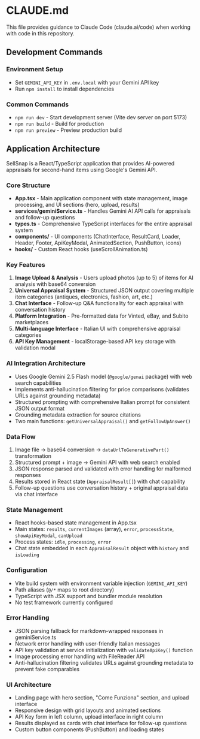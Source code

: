 # CLAUDE.md

This file provides guidance to Claude Code (claude.ai/code) when working with code in this repository.

## Development Commands

### Environment Setup
- Set `GEMINI_API_KEY` in `.env.local` with your Gemini API key
- Run `npm install` to install dependencies

### Common Commands
- `npm run dev` - Start development server (Vite dev server on port 5173)
- `npm run build` - Build for production
- `npm run preview` - Preview production build

## Application Architecture

SellSnap is a React/TypeScript application that provides AI-powered appraisals for second-hand items using Google's Gemini API.

### Core Structure
- **App.tsx** - Main application component with state management, image processing, and UI sections (hero, upload, results)
- **services/geminiService.ts** - Handles Gemini AI API calls for appraisals and follow-up questions
- **types.ts** - Comprehensive TypeScript interfaces for the entire appraisal system
- **components/** - UI components (ChatInterface, ResultCard, Loader, Header, Footer, ApiKeyModal, AnimatedSection, PushButton, icons)
- **hooks/** - Custom React hooks (useScrollAnimation.ts)

### Key Features
1. **Image Upload & Analysis** - Users upload photos (up to 5) of items for AI analysis with base64 conversion
2. **Universal Appraisal System** - Structured JSON output covering multiple item categories (antiques, electronics, fashion, art, etc.)
3. **Chat Interface** - Follow-up Q&A functionality for each appraisal with conversation history
4. **Platform Integration** - Pre-formatted data for Vinted, eBay, and Subito marketplaces
5. **Multi-language Interface** - Italian UI with comprehensive appraisal categories
6. **API Key Management** - localStorage-based API key storage with validation modal

### AI Integration Architecture
- Uses Google Gemini 2.5 Flash model (`@google/genai` package) with web search capabilities
- Implements anti-hallucination filtering for price comparisons (validates URLs against grounding metadata)
- Structured prompting with comprehensive Italian prompt for consistent JSON output format
- Grounding metadata extraction for source citations
- Two main functions: `getUniversalAppraisal()` and `getFollowUpAnswer()`

### Data Flow
1. Image file → base64 conversion → `dataUrlToGenerativePart()` transformation
2. Structured prompt + image → Gemini API with web search enabled
3. JSON response parsed and validated with error handling for malformed responses
4. Results stored in React state (`AppraisalResult[]`) with chat capability
5. Follow-up questions use conversation history + original appraisal data via chat interface

### State Management
- React hooks-based state management in App.tsx
- Main states: `results`, `currentImages` (array), `error`, `processState`, `showApiKeyModal`, `canUpload`
- Process states: `idle`, `processing`, `error`
- Chat state embedded in each `AppraisalResult` object with `history` and `isLoading`

### Configuration
- Vite build system with environment variable injection (`GEMINI_API_KEY`)
- Path aliases (`@/*` maps to root directory)
- TypeScript with JSX support and bundler module resolution
- No test framework currently configured

### Error Handling
- JSON parsing fallback for markdown-wrapped responses in geminiService.ts
- Network error handling with user-friendly Italian messages
- API key validation at service initialization with `validateApiKey()` function
- Image processing error handling with FileReader API
- Anti-hallucination filtering validates URLs against grounding metadata to prevent fake comparables

### UI Architecture
- Landing page with hero section, "Come Funziona" section, and upload interface
- Responsive design with grid layouts and animated sections
- API Key form in left column, upload interface in right column
- Results displayed as cards with chat interface for follow-up questions
- Custom button components (PushButton) and loading states